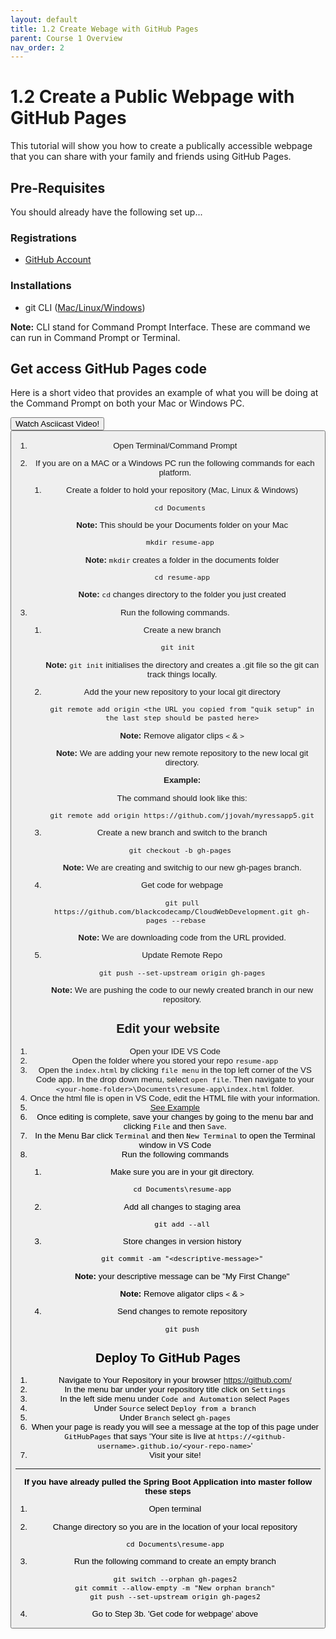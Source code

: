 ```yaml
---
layout: default
title: 1.2 Create Webage with GitHub Pages
parent: Course 1 Overview
nav_order: 2
---
```


# 1.2 Create a Public Webpage with GitHub Pages
This tutorial will show you how to create a publically accessible webpage that you can share with your family and friends using GitHub Pages.

## Pre-Requisites
You should already have the following set up...
### Registrations
* [GitHub Account](www.github.com)

### Installations
* git CLI ([Mac/Linux](https://git-scm.com/book/en/v2/Getting-Started-Installing-Git)<a href = '/CloudWebDevelopment/[2022] How to install Git on Windows 10 _ 11 (step by step guide) _ by Valentin Despa _ DevOps with Valentine _ Medium.pdf' target = '_blank'>/Windows</a>)


**Note:** CLI stand for Command Prompt Interface. These are command we can run in Command Prompt or Terminal.

## Get access GitHub Pages code
Here is a short video that provides an example of what you will be doing at the Command Prompt on both your Mac or Windows PC. 

<a href='https://asciinema.org/a/BFsCp8U9sBOQJzEHfsmzv0fJR' target = '_blank'><button type="button" name="button" class="btn">Watch Asciicast Video!<button><a>

1. Open Terminal/Command Prompt
2. If you are on a MAC or a Windows PC run the following commands for each platform.
    1. Create a folder to hold your repository (Mac, Linux & Windows)

        ```
        cd Documents 
        ```

        **Note:** This should be your Documents folder on your Mac

        ```
        mkdir resume-app 
        ```
        **Note:** `mkdir` creates a folder in the documents folder

        ```
        cd resume-app
        ```
        **Note:** `cd` changes directory to the folder you just created
    
3. Run the following commands. 

    1. Create a new branch
        ```
        git init  
        ```
        **Note:** `git init` initialises the directory and creates a .git file so the git can track things locally.
       
    2. Add the your new repository to your local git directory
        ```
        git remote add origin <the URL you copied from "quik setup" in the last step should be pasted here>
        ```

        **Note:** Remove aligator clips `<` & `>`

        **Note:** We are adding your new remote repository to the new local git directory.
        
        **Example:**

        The command should look like this:
        ```
        git remote add origin https://github.com/jjovah/myressapp5.git
        ```

    3. Create a new branch and switch to the branch
        ```
        git checkout -b gh-pages 
        ```

        **Note:** We are creating and switchig to our new gh-pages branch.

    4. Get code for webpage
        ```
        git pull https://github.com/blackcodecamp/CloudWebDevelopment.git gh-pages --rebase   
        ```

        **Note:** We are downloading code from the URL provided.

    5. Update Remote Repo
        ```
        git push --set-upstream origin gh-pages
        ```
        
        **Note:** We are pushing the code to our newly created branch in our new repository.


## Edit your website
1. Open your IDE VS Code
2. Open the folder where you stored your repo `resume-app`
3. Open the `index.html` by clicking `file menu` in the top left corner of the VS Code app. In the drop down menu, select `open file`. Then navigate to your `<your-home-folder>\Documents\resume-app\index.html` folder. 
4. Once the html file is open in VS Code, edit the HTML file with your information.
5. [See Example](https://github.com/blackcodecamp/CloudWebDevelopment/blob/docs/logos/code-sample.png) 
6. Once editing is complete, save your changes by going to the menu bar and clicking `File` and then `Save`.  
7. In the Menu Bar click `Terminal` and then `New Terminal` to open the Terminal window in VS Code
8. Run the following commands
    1. Make sure you are in your git directory.
        ```
        cd Documents\resume-app
        ```
    3. Add all changes to staging area
        ```
        git add --all
        ```
    2. Store changes in version history
        ```
        git commit -am "<descriptive-message>"
        ```

        **Note:** your descriptive message can be "My First Change"

        **Note:** Remove aligator clips `<` & `>`

    3. Send changes to remote repository
        ```
        git push
        ```

## Deploy To GitHub Pages
1. Navigate to Your Repository in your browser https://github.com/
2. In the menu bar under your repository title click on `Settings`
3. In the left side menu under `Code and Automation` select `Pages`
4. Under `Source` select `Deploy from a branch`
5. Under `Branch` select `gh-pages`
6. When your page is ready you will see a message at the top of this page under `GitHubPages` that says 'Your site is live at `https://<github-username>.github.io/<your-repo-name>`'
7. Visit your site!

<hr>

**If you have already pulled the Spring Boot Application into master follow these steps**
1. Open terminal
2. Change directory so you are in the location of your local repository
    ```
    cd Documents\resume-app
    ```
3. Run the following command to create an empty branch 
    ```
    git switch --orphan gh-pages2
    git commit --allow-empty -m "New orphan branch"
    git push --set-upstream origin gh-pages2
    ```

4. Go to Step 3b. 'Get code for webpage' above
